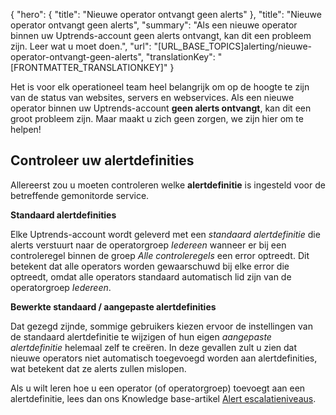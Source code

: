 {
  "hero": {
    "title": "Nieuwe operator ontvangt geen alerts"
  },
  "title": "Nieuwe operator ontvangt geen alerts",
  "summary": "Als een nieuwe operator binnen uw Uptrends-account geen alerts ontvangt, kan dit een probleem zijn. Leer wat u moet doen.",
  "url": "[URL_BASE_TOPICS]alerting/nieuwe-operator-ontvangt-geen-alerts",
  "translationKey": "[FRONTMATTER_TRANSLATIONKEY]"
}

Het is voor elk operationeel team heel belangrijk om op de hoogte te zijn van de status van websites, servers en webservices. Als een nieuwe operator binnen uw Uptrends-account **geen alerts ontvangt**, kan dit een groot probleem zijn. Maar maakt u zich geen zorgen, we zijn hier om te helpen!

## Controleer uw alertdefinities

Allereerst zou u moeten controleren welke **alertdefinitie** is ingesteld voor de betreffende gemonitorde service.

**Standaard alertdefinities**

Elke Uptrends-account wordt geleverd met een *standaard alertdefinitie* die alerts verstuurt naar de operatorgroep *Iedereen* wanneer er bij een controleregel binnen de groep *Alle controleregels* een error optreedt. Dit betekent dat alle operators worden gewaarschuwd bij elke error die optreedt, omdat alle operators standaard automatisch lid zijn van de operatorgroep *Iedereen*.

**Bewerkte standaard / aangepaste alertdefinities**

Dat gezegd zijnde, sommige gebruikers kiezen ervoor de instellingen van de standaard alertdefinitie te wijzigen of hun eigen *aangepaste alertdefinitie* helemaal zelf te creëren. In deze gevallen zult u zien dat nieuwe operators niet automatisch toegevoegd worden aan alertdefinities, wat betekent dat ze alerts zullen mislopen.

Als u wilt leren hoe u een operator (of operatorgroep) toevoegt aan een alertdefinitie, lees dan ons Knowledge base-artikel [Alert escalatieniveaus]([LINK_URL_1]).
